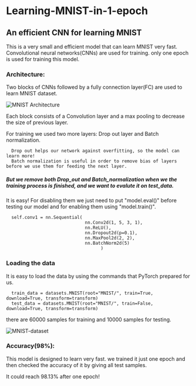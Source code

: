 # Learning-MNIST-in-1-epoch
## An efficient CNN for learning MNIST

This is a very small and efficient model that can learn MNIST very fast. Convolutional neural networks(CNNs) are used for training.
only one epoch is used for training this model.

### Architecture:
Two blocks of CNNs followed by a fully connection layer(FC) are used to learn MNIST dataset.

![MNIST Architecture](https://user-images.githubusercontent.com/106428795/180662141-eb0e1b4c-5617-430e-bf39-2d96d178e232.jpg)


Each block consists of a Convolution layer and a max pooling to decrease the size of previous layer.

For training we used two more layers: Drop out layer and Batch normalization.

      Drop out helps our network against overfitting, so the model can learn more!      
      Batch normalization is useful in order to remove bias of layers before we use them for feeding the next layer.     
##### But we remove both Drop_out and Batch_normalization when we the training process is finished, and we want to evalute it on test_data.
It is easy! For disabling them we just need to put "model.eval()" before testing our model and for enabling them using "model.train()".
      
      self.conv1 = nn.Sequential(
                                  nn.Conv2d(1, 5, 3, 1),
                                  nn.ReLU(),
                                  nn.Dropout2d(p=0.1),
                                  nn.MaxPool2d(2, 2),
                                  nn.BatchNorm2d(5) 
                                        )
### Loading the data
It is easy to load the data by using the commands that PyTorch prepared for us.

      train_data = datasets.MNIST(root="MNIST/", train=True, download=True, transform=transform)
      test_data = datasets.MNIST(root="MNIST/", train=False, download=True, transform=transform)
there are 60000 samples for training and 10000 samples for testing.

![MNIST-dataset](https://user-images.githubusercontent.com/106428795/180662129-e5fa406a-d86d-4d3f-8c86-a7a7e713043d.jpg)


### Accuracy(98%):

This model is designed to learn very fast. we trained it just one epoch and then checked the accuracy of it by giving all test samples.

It could reach 98.13% after one epoch!
